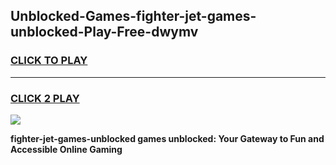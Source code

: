 
## Unblocked-Games-fighter-jet-games-unblocked-Play-Free-dwymv
<h3>
<a href="https://premium76.site?title=fighter-jet-games-unblocked&ref=10A">CLICK TO PLAY</a></h3>
<hr>

<h3>
<a href="https://premium76.site?title=fighter-jet-games-unblocked&ref=10A">CLICK 2 PLAY</a>
  
</h3>

<a href="https://premium76.site?title=fighter-jet-games-unblocked&ref=10A"><img src="https://clearcache.store/games.png"></a>


**fighter-jet-games-unblocked games unblocked: Your Gateway to Fun and Accessible Online Gaming**
